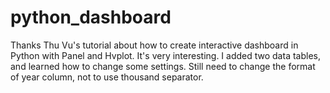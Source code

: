 # python_dashboard

Thanks Thu Vu's tutorial about how to create interactive dashboard in Python with Panel and Hvplot. 
It's very interesting. I added two data tables, and learned how to change some settings.
Still need to change the format of year column, not to use thousand separator. 
